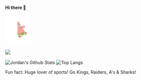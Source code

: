 <h4>Hi there 👋 </h4>
<h4 align='left'><img src='/secret/patrick.gif' width='80px'/></h4> 

![](https://komarev.com/ghpvc/?username=JordanLong1&color=brightgreen)

![Jordan's Github Stats](https://github-readme-stats.vercel.app/api?username=JordanLong1&show_icons=true&theme=blue-green)
![Top Langs](https://github-readme-stats.vercel.app/api/top-langs/?username=JordanLong1&layout=compact&theme=blue-green)


Fun fact: Huge lover of sports! Go Kings, Raiders, A's & Sharks!

 


<!--
**JordanLong1/JordanLong1** is a ✨ _special_ ✨ repository because its `README.md` (this file) appears on your GitHub profile.

Here are some ideas to get you started:

- 🔭 I’m currently working on ...
- 🌱 I’m currently learning ...
- 👯 I’m looking to collaborate on ...
- 🤔 I’m looking for help with ...
- 💬 Ask me about ...
- 📫 How to reach me: ...
- 😄 Pronouns: ...
- ⚡ Fun fact: ...
-->
